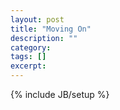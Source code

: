 ```yaml
---
layout: post
title: "Moving On"
description: ""
category: 
tags: []
excerpt: 
---
```

{% include JB/setup %}

